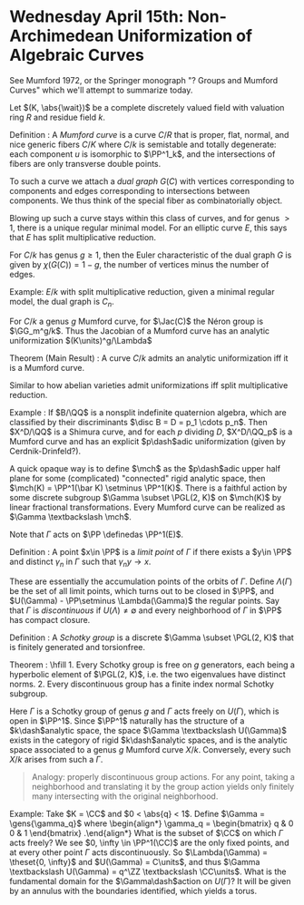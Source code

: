 # Wednesday April 15th: Non-Archimedean Uniformization of Algebraic Curves

See Mumford 1972, or the Springer monograph "? Groups and Mumford Curves" which we'll attempt to summarize today.

Let $(K, \abs{\wait})$ be a complete discretely valued field with valuation ring $R$ and residue field $k$.

Definition
: A *Mumford curve* is a curve $C/R$ that is proper, flat, normal, and nice generic fibers $C/K$ where $C/k$ is semistable  and totally degenerate: each component $u$ is isomorphic to $\PP^1_k$, and the intersections of fibers are only transverse double points.

To such a curve we attach a *dual graph* $G(C)$ with vertices corresponding to components and edges corresponding to intersections between components.
We thus think of the special fiber as combinatorially object.

Blowing up such a curve stays within this class of curves, and for genus $>1$, there is a unique regular minimal model.
For an elliptic curve $E$, this says that $E$ has split multiplicative reduction.

For $C/k$ has genus $g\geq 1$, then the Euler characteristic of the dual graph $G$ is given by $\chi(G(C)) = 1-g$, the number of vertices minus the number of edges.

Example:
$E/k$ with split multiplicative reduction, given a minimal regular model, the dual graph is $C_n$.

For $C/k$ a genus $g$ Mumford curve, for $\Jac(C)$ the Néron group is $\GG_m^g/k$.
Thus the Jacobian of a Mumford curve has an analytic uniformization $(K\units)^g/\Lambda$


Theorem (Main Result)
: A curve $C/k$ admits an analytic uniformization iff it is a Mumford curve.

Similar to how abelian varieties admit uniformizations iff split multiplicative reduction.

Example
:   If $B/\QQ$ is a nonsplit indefinite quaternion algebra, which are classified by their discriminants $\disc B = D = p_1 \cdots p_n$.
    Then $X^D/\QQ$ is a Shimura curve, and for each $p$ dividing $D$, $X^D/\QQ_p$ is a Mumford curve and has an explicit $p\dash$adic uniformization (given by Cerdnik-Drinfeld?).

A quick opaque way is to define $\mch$ as the $p\dash$adic upper half plane for some (complicated) "connected" rigid analytic space, then $\mch(K) = \PP^1(\bar K) \setminus \PP^1(K)$.
There is a faithful action by some discrete subgroup $\Gamma \subset \PGL(2, K)$ on $\mch(K)$ by linear fractional transformations.
Every Mumford curve can be realized as $\Gamma \textbackslash \mch$.

Note that $\Gamma$ acts on $\PP \definedas \PP^1(E)$.

Definition
: A point $x\in \PP$ is a *limit point* of $\Gamma$ if there exists a $y\in \PP$ and distinct $\gamma_n$ in $\Gamma$ such that $\gamma_n y \to x$.

These are essentially the accumulation points of the orbits of $\Gamma$.
Define $\Lambda(\Gamma)$ be the set of all limit points, which turns out to be closed in $\PP$, and $U(\Gamma) - \PP\setminus \Lambda(\Gamma)$ the regular points.
Say that $\Gamma$ is *discontinuous* if $U(\Lambda) \neq \emptyset$ and every neighborhood of $\Gamma$ in $\PP$ has compact closure.

Definition
: A *Schotky group* is a discrete $\Gamma \subset \PGL(2, K)$ that is finitely generated and torsionfree.

Theorem 
:   \hfill 
    1. Every Schotky group is free on $g$ generators, each being a hyperbolic element of $\PGL(2, K)$, i.e. the two eigenvalues have distinct norms.
    2. Every discontinuous group has a finite index normal Schotky subgroup.

Here $\Gamma$ is a Schotky group of genus $g$ and $\Gamma$ acts freely on $U(\Gamma)$, which is open in $\PP^1$.
Since $\PP^1$ naturally has the structure of a $k\dash$analytic space, the space $\Gamma \textbackslash U(\Gamma)$ exists in the category of rigid $k\dash$analytic spaces, and is the analytic space associated to a genus $g$ Mumford curve $X/k$.
Conversely, every such $X/k$ arises from such a $\Gamma$.

> Analogy: properly discontinuous group actions. 
> For any point, taking a neighborhood and translating it by the group action yields only finitely many intersecting with the original neighborhood.

Example:
Take $K = \CC$ and $0 < \abs{q} < 1$.
Define $\Gamma = \gens{\gamma_q}$ where 
\begin{align*}
\gamma_q =
\begin{bmatrix}
q & 0 \
0 & 1
\end{bmatrix}
.\end{align*}
What is the subset of $\CC$ on which $\Gamma$ acts freely?
We see $0, \infty \in \PP^1(\CC)$ are the only fixed points, and at every other point $\Gamma$ acts discontinuously.
So $\Lambda(\Gamma) = \theset{0, \infty}$ and $U(\Gamma) = C\units$, and thus $\Gamma \textbackslash U(\Gamma) = q^\ZZ \textbackslash \CC\units$.
What is the fundamental domain for the $\Gamma\dash$action on $U(\Gamma)$?
It will be given by an annulus with the boundaries identified, which yields a torus.
